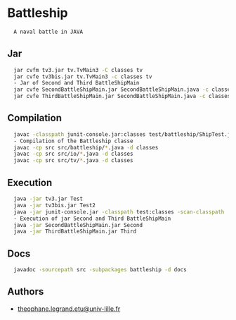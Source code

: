 # Battleship

```bash
  A naval battle in JAVA
```

## Jar
```bash
  jar cvfm tv3.jar tv.TvMain3 -C classes tv
  jar cvfe tv3bis.jar tv.TvMain3 -c classes tv
  - Jar of Second and Third BattleShipMain
  jar cvfe SecondBattleShipMain.jar SecondBattleShipMain.java -c classes .
  jar cvfe ThirdBattleShipMain.jar SecondBattleShipMain.java -c classes .
```
## Compilation

```bash
  javac -classpath junit-console.jar:classes test/battleship/ShipTest.java
  - Compilation of the Battleship classe
  javac -cp src src/battleship/*.java -d classes
  javac -cp src src/io/*.java -d classes
  javac -cp src src/tv/*.java -d classes
```

## Execution

```bash
  java -jar tv3.jar Test
  java -jar tv3bis.jar Test2
  java -jar junit-console.jar -classpath test:classes -scan-classpath 
  - Execution of jar Second and Third BattleShipMain
  java -jar SecondBattleShipMain.jar Second
  java -jar ThirdBattleShipMain.jar Third
```

## Docs 

```bash
  javadoc -sourcepath src -subpackages battleship -d docs
```
## Authors

- [theophane.legrand.etu@univ-lille.fr](mailto:theophane.legrand.etu@univ-lille.fr)


